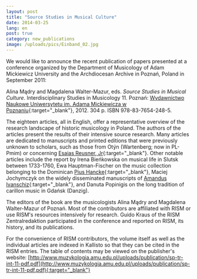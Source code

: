 ```yaml
---
layout: post
title: "Source Studies in Musical Culture"
date: 2014-03-25
lang: en
post: true
category: new_publications
image: /uploads/pics/Einband_02.jpg
---
```



We would like to announce the recent publication of papers presented at a conference organized by the Department of Musicology of Adam Mickiewicz University and the Archdiocesan Archive in Poznań, Poland in September 2011:

Alina Mądry and Magdalena Walter-Mazur, eds. _Source Studies in Musical Culture_. Interdisciplinary Studies in Musicology 11. Poznań: [Wydawnictwo Naukowe Uniwersytetu im. Adama Mickiewicza w Poznaniu](http://www.muzykologia.amu.edu.pl/68_interdisciplinary-studies-in-musicology.html){:target="_blank"}, 2012. 304 p. ISBN 978-83-7654-248-5.

The eighteen articles, all in English, offer a representative overview of the research landscape of historic musicology in Poland. The authors of the articles present the results of their intensive source research. Many articles are dedicated to manuscripts and printed editions that were previously unknown to scholars, such as those from Otýn (Wartenberg; now in PL-Pmim) or concerning [Esaias Reusner, Jr](https://opac.rism.info/search?View=rism&author=Esaias+Reusner){:target="_blank"}. Other notable articles include the report by Irena Bieńkowska on musical life in Slutsk between 1733-1760, Ewa Hauptman-Fischer on the music collection belonging to the Dominican [Pius Hancke](https://opac.rism.info/search?View=rism&q=Pius+Hancke){:target="_blank"}, Maciej Jochymczyk on the widely disseminated manuscripts of [Amandus Ivanschiz](https://opac.rism.info/search?View=rism&q=Amandus+Ivanschiz){:target="_blank"}, and Danuta Popinigis on the long tradition of carillon music in Gdańsk (Danzig).

The editors of the book are the musicologists Alina Mądry and Magdalena Walter-Mazur of Poznań. Most of the contributors are affiliated with RISM or use RISM's resources intensively for research. Guido Kraus of the RISM Zentralredaktion participated in the conference and reported on RISM, its history, and its publications.

For the convenience of RISM contributors, the volume itself as well as the individual articles are indexed in Kallisto so that they can be cited in the RISM entries. The table of contents may be viewed on the publisher's website: [http://www.muzykologia.amu.edu.pl/uploads/publication/sp-tr-int-11-pdf.pdf](http://www.muzykologia.amu.edu.pl/uploads/publication/sp-tr-int-11-pdf.pdf){:target="_blank"}